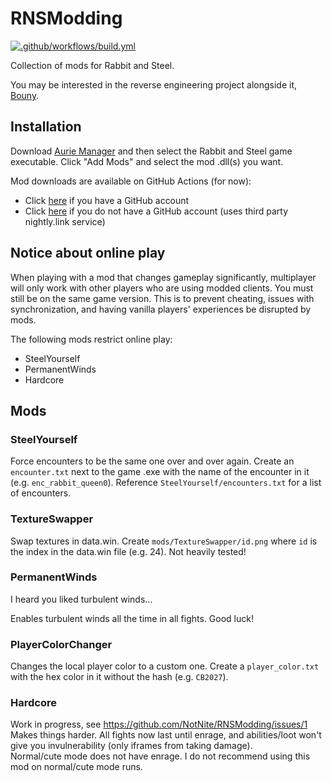 # RNSModding

[![.github/workflows/build.yml](https://github.com/NotNite/RNSModding/actions/workflows/build.yml/badge.svg?branch=main)](https://github.com/NotNite/RNSModding/actions/workflows/build.yml)

Collection of mods for Rabbit and Steel.

You may be interested in the reverse engineering project alongside it, [Bouny](https://github.com/NotNite/Bouny).

## Installation

Download [Aurie Manager](https://github.com/AurieFramework/Aurie/releases/latest) and then select the Rabbit and Steel game executable. Click "Add Mods" and select the mod .dll(s) you want.

Mod downloads are available on GitHub Actions (for now):

- Click [here](https://github.com/NotNite/RNSModding/actions/workflows/build.yml?query=branch%3Amain) if you have a GitHub account
- Click [here](https://nightly.link/NotNite/RNSModding/workflows/build/main) if you do not have a GitHub account (uses third party nightly.link service)

## Notice about online play

When playing with a mod that changes gameplay significantly, multiplayer will only work with other players who are using modded clients. You must still be on the same game version. This is to prevent cheating, issues with synchronization, and having vanilla players' experiences be disrupted by mods.

The following mods restrict online play:

- SteelYourself
- PermanentWinds
- Hardcore

## Mods

### SteelYourself

Force encounters to be the same one over and over again. Create an `encounter.txt` next to the game .exe with the name of the encounter in it (e.g. `enc_rabbit_queen0`). Reference `SteelYourself/encounters.txt` for a list of encounters.

### TextureSwapper

Swap textures in data.win. Create `mods/TextureSwapper/id.png` where `id` is the index in the data.win file (e.g. 24). Not heavily tested!

### PermanentWinds

I heard you liked turbulent winds...

Enables turbulent winds all the time in all fights. Good luck!

### PlayerColorChanger

Changes the local player color to a custom one. Create a `player_color.txt` with the hex color in it without the hash (e.g. `CB2027`).

### Hardcore

Work in progress, see https://github.com/NotNite/RNSModding/issues/1
Makes things harder. All fights now last until enrage, and abilities/loot won't give you invulnerability (only iframes from taking damage).  
Normal/cute mode does not have enrage. I do not recommend using this mod on normal/cute mode runs.